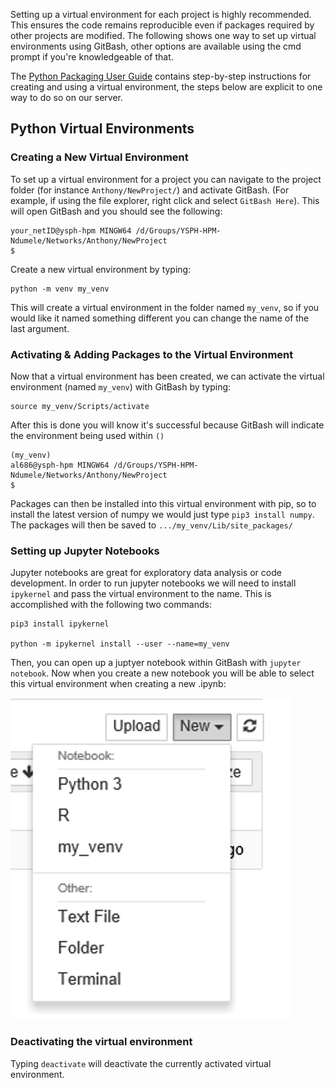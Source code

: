 Setting up a virtual environment for each project is highly recommended. This ensures the code remains reproducible even if packages required by other projects are modified. The following shows one way to set up virtual environments using GitBash, other options are available using the cmd prompt if you're knowledgeable of that. 

The [Python Packaging User Guide](https://packaging.python.org/en/latest/guides/installing-using-pip-and-virtual-environments/) contains step-by-step instructions for creating and using a virtual environment, the steps below are explicit to one way to do so on our server.  

## Python Virtual Environments
### Creating a New Virtual Environment

To set up a virtual environment for a project you can navigate to the project folder (for instance `Anthony/NewProject/`) and activate GitBash. (For example, if using the file explorer, right click and select `GitBash Here`). This will open GitBash and you should see the following:

```
your_netID@ysph-hpm MINGW64 /d/Groups/YSPH-HPM-Ndumele/Networks/Anthony/NewProject
$
```

Create a new virtual environment by typing:
```
python -m venv my_venv
```

This will create a virtual environment in the folder named `my_venv`, so if you would like it named something different you can change the name of the last argument. 

### Activating & Adding Packages to the Virtual Environment
Now that a virtual environment has been created, we can activate the virtual environment (named `my_venv`) with GitBash by typing:

```
source my_venv/Scripts/activate
```

After this is done you will know it's successful because GitBash will indicate the environment being used within `()`
```
(my_venv)
al686@ysph-hpm MINGW64 /d/Groups/YSPH-HPM-Ndumele/Networks/Anthony/NewProject
$
```

Packages can then be installed into this virtual environment with pip, so to install the latest version of numpy we would just type `pip3 install numpy`. The packages will then be saved to `.../my_venv/Lib/site_packages/`

### Setting up Jupyter Notebooks
Jupyter notebooks are great for exploratory data analysis or code development. In order to run jupyter notebooks we will need to install `ipykernel` and pass the virtual environment to the name. This is accomplished with the following two commands:

```
pip3 install ipykernel

python -m ipykernel install --user --name=my_venv
```

Then, you can open up a juptyer notebook within GitBash with `jupyter notebook`. Now when you create a new notebook you will be able to select this virtual environment when creating a new .ipynb:

![Selection of potential python environments](./images/jupyter.png)


### Deactivating the virtual environment
Typing `deactivate` will deactivate the currently activated virtual environment. 